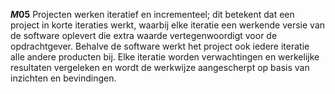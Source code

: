 <!-- begin: measure composite=true -->
**$M05$**
Projecten werken iteratief en incrementeel; dit betekent dat een project in korte iteraties werkt, waarbij elke iteratie een werkende versie van de software oplevert die extra waarde vertegenwoordigt voor de opdrachtgever. Behalve de software werkt het project ook iedere iteratie alle andere producten bij. Elke iteratie worden verwachtingen en werkelijke resultaten vergeleken en wordt de werkwijze aangescherpt op basis van inzichten en bevindingen.
<!-- end: measure -->
